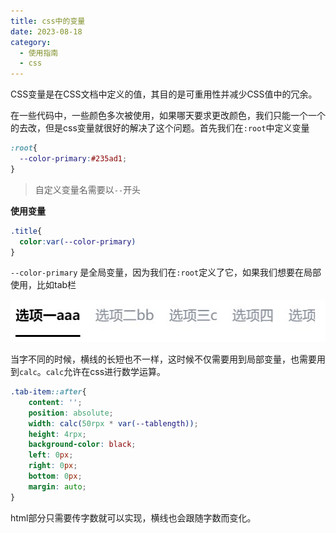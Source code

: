 ```yaml
---
title: css中的变量
date: 2023-08-18
category:
  - 使用指南
  - css
---
```


CSS变量是在CSS文档中定义的值，其目的是可重用性并减少CSS值中的冗余。

在一些代码中，一些颜色多次被使用，如果哪天要求更改颜色，我们只能一个一个的去改，但是css变量就很好的解决了这个问题。首先我们在`:root`中定义变量

```css
:root{
  --color-primary:#235ad1;
}
```

> 自定义变量名需要以`--`开头

**使用变量**

```css
.title{
  color:var(--color-primary)
}
```

`--color-primary` 是全局变量，因为我们在`:root`定义了它，如果我们想要在局部使用，比如tab栏

![](./image/tab栏.gif)

当字不同的时候，横线的长短也不一样，这时候不仅需要用到局部变量，也需要用到`calc`。`calc`允许在css进行数学运算。

```css
.tab-item::after{
	content: '';
	position: absolute;
	width: calc(50rpx * var(--tablength));
	height: 4rpx;
	background-color: black;
	left: 0px;
	right: 0px;
	bottom: 0px;
	margin: auto;
}
```

html部分只需要传字数就可以实现，横线也会跟随字数而变化。
